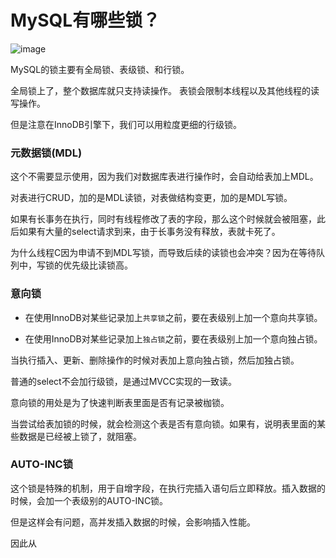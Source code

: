 # MySQL有哪些锁？

![image](https://cdn.xiaolincoding.com//mysql/other/1e37f6994ef44714aba03b8046b1ace2.png)

MySQL的锁主要有全局锁、表级锁、和行锁。

全局锁上了，整个数据库就只支持读操作。
表锁会限制本线程以及其他线程的读写操作。

但是注意在InnoDB引擎下，我们可以用粒度更细的行级锁。

### 元数据锁(MDL)

这个不需要显示使用，因为我们对数据库表进行操作时，会自动给表加上MDL。

对表进行CRUD，加的是MDL读锁，对表做结构变更，加的是MDL写锁。

如果有长事务在执行，同时有线程修改了表的字段，那么这个时候就会被阻塞，此后如果有大量的select请求到来，由于长事务没有释放，表就卡死了。

为什么线程C因为申请不到MDL写锁，而导致后续的读锁也会冲突？因为在等待队列中，写锁的优先级比读锁高。

### 意向锁

- 在使用InnoDB对某些记录加上`共享锁`之前，要在表级别上加一个意向共享锁。

- 在使用InnoDB对某些记录加上`独占锁`之前，要在表级别上加一个意向独占锁。

当执行插入、更新、删除操作的时候对表加上意向独占锁，然后加独占锁。

普通的select不会加行级锁，是通过MVCC实现的一致读。

意向锁的用处是为了快速判断表里面是否有记录被枷锁。

当尝试给表加锁的时候，就会检测这个表是否有意向锁。如果有，说明表里面的某些数据是已经被上锁了，就阻塞。

### AUTO-INC锁

这个锁是特殊的机制，用于自增字段，在执行完插入语句后立即释放。插入数据的时候，会加一个表级别的AUTO-INC锁。

但是这样会有问题，高并发插入数据的时候，会影响插入性能。

因此从